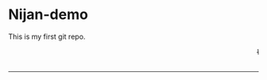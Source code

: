 
# Nijan-demo
This is my first git repo.

  <marquee>
    <i><s>Welcome!!!Swagatam</i></s>
  </marquee>
<br>
      <br><hr><br>
